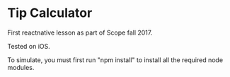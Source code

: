 # Tip Calculator

First reactnative lesson as part of Scope fall 2017.

Tested on iOS.

To simulate, you must first run "npm install" to install all the required node modules.
